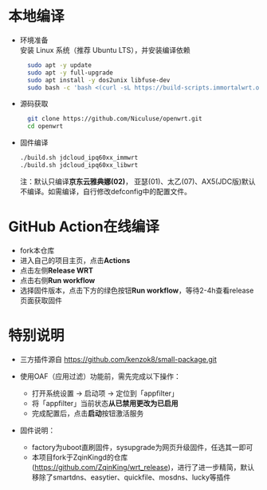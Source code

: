 # 本地编译
- 环境准备  
  安装 Linux 系统（推荐 Ubuntu LTS），并安装编译依赖  
  ```bash
    sudo apt -y update  
    sudo apt -y full-upgrade  
    sudo apt install -y dos2unix libfuse-dev  
    sudo bash -c 'bash <(curl -sL https://build-scripts.immortalwrt.org/init_build_environment.sh)'
  ```

- 源码获取 
  ```bash
    git clone https://github.com/Niculuse/openwrt.git  
    cd openwrt  
  ```
- 固件编译
  ```bash 
  ./build.sh jdcloud_ipq60xx_immwrt  
  ./build.sh jdcloud_ipq60xx_libwrt  
  ```
  注：默认只编译**京东云雅典娜(02)**， 亚瑟(01)、太乙(07)、AX5(JDC版)默认不编译。如需编译，自行修改defconfig中的配置文件。

# GitHub Action在线编译
- fork本仓库
- 进入自己的项目主页，点击**Actions**
- 点击左侧**Release WRT**
- 点击右侧**Run workflow**
- 选择固件版本，点击下方的绿色按钮**Run workflow**，等待2-4h查看release页面获取固件

# 特别说明
- 三方插件源自 https://github.com/kenzok8/small-package.git  
  
- 使用OAF（应用过滤）功能前，需先完成以下操作：
  - 打开系统设置 → 启动项 → 定位到「appfilter」
  - 将「appfilter」当前状态**从已禁用更改为已启用**
  - 完成配置后，点击**启动**按钮激活服务  

- 固件说明：
  - factory为uboot直刷固件，sysupgrade为网页升级固件，任选其一即可 
  - 本项目fork于ZqinKingd的仓库(https://github.com/ZqinKing/wrt_release)，进行了进一步精简，默认移除了smartdns、easytier、quickfile、mosdns、lucky等插件
